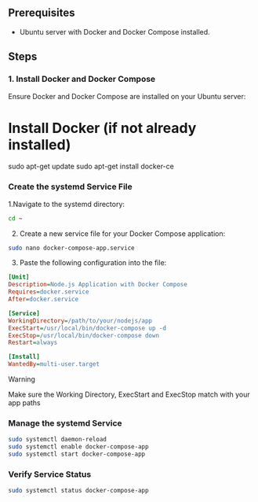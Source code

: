 ## Prerequisites

- Ubuntu server with Docker and Docker Compose installed.

## Steps

### 1. Install Docker and Docker Compose

Ensure Docker and Docker Compose are installed on your Ubuntu server:

# Install Docker (if not already installed)
sudo apt-get update
sudo apt-get install docker-ce

### Create the systemd Service File
1.Navigate to the systemd directory:
```bash
cd ~
```
2. Create a new service file for your Docker Compose application:
```bash
sudo nano docker-compose-app.service
``` 

3. Paste the following configuration into the file:
```ini
[Unit]
Description=Node.js Application with Docker Compose
Requires=docker.service
After=docker.service

[Service]
WorkingDirectory=/path/to/your/nodejs/app
ExecStart=/usr/local/bin/docker-compose up -d
ExecStop=/usr/local/bin/docker-compose down
Restart=always

[Install]
WantedBy=multi-user.target

```

> [!WARNING]
> Make sure the Working Directory, ExecStart and ExecStop match with your app paths 


### Manage the systemd Service
```bash
sudo systemctl daemon-reload
sudo systemctl enable docker-compose-app
sudo systemctl start docker-compose-app
```

### Verify Service Status
```bash
sudo systemctl status docker-compose-app
```

